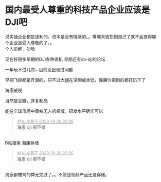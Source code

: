 # 国内最受人尊重的科技产品企业应该是DJI吧


说实话企业都是逐利的，资本是没有情感的。。等哪天收割到自己了就不会觉得哪个企业是受人尊敬的了。。<br />
个人见解，勿喷<img src="static/image/smiley/default/lol.gif" smilieid="12" border="0" alt="" />

现在好很多早期的DJI各种丢机 早期还有sb-dji的论坛

一年玩不过几次~ 目前没出现过问题

早期飞控都是开源的，只不过大疆在深圳成本低，靠廉价把别的都打趴下了

海康威视

当然是豆瓣，非复制品

能在全球市场中霸权无人机领域，研发水平确实可以

<div class="quote"><blockquote><font size="2"><a href="https://www.hostloc.com/forum.php?mod=redirect&amp;goto=findpost&amp;pid=9356748&amp;ptid=758764" target="_blank"><font color="#999999">村长 发表于 2020-10-26 23:26</font></a></font><br />
海康 dji 都不错</blockquote></div><br />
B站搜索 海康存储

<div class="quote"><blockquote><font size="2"><a href="https://www.hostloc.com/forum.php?mod=redirect&amp;goto=findpost&amp;pid=9356748&amp;ptid=758764" target="_blank"><font color="#999999">村长 发表于 2020-10-26 23:26</font></a></font><br />
海康 dji 都不错</blockquote></div><br />
海康都被骂的体无完肤了。。不管是视频产品还是存储。
